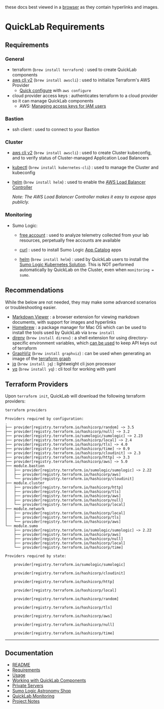 these docs best viewed in a [browser](https://github.com/simov/markdown-viewer) as they contain hyperlinks and images.

# QuickLab Requirements

## Requirements

### General

- terraform (`brew install terraform`) : used to create QuickLab components
- [aws cli v2](https://docs.aws.amazon.com/cli/latest/userguide/cli-chap-welcome.html) (`brew install awscli`) : used to initialize Terraform's AWS Provider
  - [Quick configure](https://awscli.amazonaws.com/v2/documentation/api/latest/reference/configure/index.html) with `aws configure`
- cloud provider access keys : authenticates terraform to a cloud provider so it can manage QuickLab components
  - AWS: [Managing access keys for IAM users](https://docs.aws.amazon.com/IAM/latest/UserGuide/id_credentials_access-keys.html#Using_CreateAccessKey)

### Bastion

- ssh client : used to connect to your Bastion

### Cluster

- [aws cli v2](https://docs.aws.amazon.com/cli/latest/userguide/cli-chap-welcome.html) (`brew install awscli`) : used to create Cluster kubeconfig, and to verify status of Cluster-managed Application Load Balancers
- [kubectl](https://kubernetes.io/docs/tasks/tools/#kubectl) (`brew install kubernetes-cli`) : used to manage the Cluster and kubeconfig
- [helm](https://helm.sh/) (`brew install helm`) : used to enable the [AWS Load Balancer Controller](https://kubernetes-sigs.github.io/aws-load-balancer-controller/v2.5/)

  _Note: The AWS Load Balancer Controller makes it easy to expose apps publicly._

### Monitoring

- Sumo Logic:

  - [free account](https://www.sumologic.com/sign-up/) : used to analyze telemetry collected from your lab resources, perpetually free accounts are available

  - [curl](https://curl.se/) : used to install Sumo Logic [App Catalog](https://help.sumologic.com/docs/integrations/) apps
  - [helm](https://helm.sh/) (`brew install helm`) : used by QuickLab users to install the [Sumo Logic Kubernetes Solution](https://help.sumologic.com/docs/observability/kubernetes/quickstart/). This is NOT performed automatically by QuickLab on the Cluster, even when `monitoring = sumo`.

## Recommendations

While the below are not needed, they may make some advanced scenarios or troubleshooting easier.

- [Markdown Viewer](https://github.com/simov/markdown-viewer) : a browser extension for viewing markdown documents, with support for images and hyperlinks
- [Homebrew](https://brew.sh/) : a package manager for Mac OS which can be used to install the tools used by QuickLab via `brew install`
- [direnv](https://direnv.net/) (`brew install direnv`) : a shell extension for using directory-specific environment variables, which [can be used](https://developer.hashicorp.com/terraform/cli/config/environment-variables) to keep API keys out of terraform
- [GraphViz](https://graphviz.org/) (`brew install graphviz`) : can be used when generating an image of the [terraform graph](https://developer.hashicorp.com/terraform/cli/commands/graph#generating-images)
- [jq](https://jqlang.github.io/jq/) (`brew install jq`) : lightweight cli json processor
- [yq](https://kislyuk.github.io/yq/) (`brew install yq`) : cli tool for working with yaml

## Terraform Providers

Upon `terraform init`, QuickLab will download the following terraform providers:

```
terraform providers

Providers required by configuration:
.
├── provider[registry.terraform.io/hashicorp/random] ~> 3.5
├── provider[registry.terraform.io/hashicorp/null] ~> 3.2
├── provider[registry.terraform.io/sumologic/sumologic] ~> 2.23
├── provider[registry.terraform.io/hashicorp/local] ~> 2.4
├── provider[registry.terraform.io/hashicorp/tls] ~> 4.0
├── provider[registry.terraform.io/hashicorp/time] ~> 0.9
├── provider[registry.terraform.io/hashicorp/cloudinit] ~> 2.3
├── provider[registry.terraform.io/hashicorp/http] ~> 3.3
├── provider[registry.terraform.io/hashicorp/aws] ~> 5.0
├── module.bastion
│   ├── provider[registry.terraform.io/sumologic/sumologic] ~> 2.22
│   ├── provider[registry.terraform.io/hashicorp/aws]
│   └── provider[registry.terraform.io/hashicorp/cloudinit]
├── module.cluster
│   ├── provider[registry.terraform.io/hashicorp/http]
│   ├── provider[registry.terraform.io/hashicorp/tls]
│   ├── provider[registry.terraform.io/hashicorp/aws]
│   ├── provider[registry.terraform.io/hashicorp/null]
│   └── provider[registry.terraform.io/hashicorp/local]
├── module.network
│   ├── provider[registry.terraform.io/hashicorp/local]
│   ├── provider[registry.terraform.io/hashicorp/tls]
│   └── provider[registry.terraform.io/hashicorp/aws]
└── module.sumo
    ├── provider[registry.terraform.io/sumologic/sumologic] ~> 2.22
    ├── provider[registry.terraform.io/hashicorp/aws]
    ├── provider[registry.terraform.io/hashicorp/null]
    ├── provider[registry.terraform.io/hashicorp/local]
    └── provider[registry.terraform.io/hashicorp/time]

Providers required by state:

    provider[registry.terraform.io/sumologic/sumologic]

    provider[registry.terraform.io/hashicorp/cloudinit]

    provider[registry.terraform.io/hashicorp/http]

    provider[registry.terraform.io/hashicorp/local]

    provider[registry.terraform.io/hashicorp/random]

    provider[registry.terraform.io/hashicorp/tls]

    provider[registry.terraform.io/hashicorp/aws]

    provider[registry.terraform.io/hashicorp/null]

    provider[registry.terraform.io/hashicorp/time]
```

---

## Documentation

- [README](../README.md)
- [Requirements](requirements.md)
- [Usage](usage.md)
- [Working with QuickLab Components](components.md)
- [Private Servers](servers.md)
- [Sumo Logic Astronomy Shop](astroshop.md)
- [QuickLab Monitoring](monitoring.md)
- [Project Notes](notes.md)
